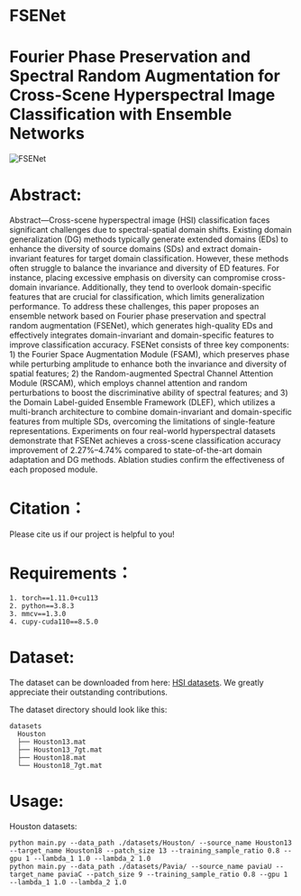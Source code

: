 # FSENet

# Fourier Phase Preservation and Spectral Random Augmentation for Cross-Scene Hyperspectral Image Classification with Ensemble Networks


![FSENet](https://github.com/user-attachments/assets/d497256e-a375-4f9c-a65d-99910c9457eb)



# Abstract:

Abstract—Cross-scene hyperspectral image (HSI) classification faces significant challenges due to spectral-spatial domain shifts. Existing domain generalization (DG) methods typically generate extended domains (EDs) to enhance the diversity of source domains (SDs) and extract domain-invariant features for target domain classification. However, these methods often struggle to balance the invariance and diversity of ED features. For instance, placing excessive emphasis on diversity can compromise cross-domain invariance. Additionally, they tend to overlook domain-specific features that are crucial for classification, which limits generalization performance. To address these challenges, this paper proposes an ensemble network based on Fourier phase preservation and spectral random augmentation (FSENet), which generates high-quality EDs and effectively integrates domain-invariant and domain-specific features to improve classification accuracy. FSENet consists of three key components: 1) the Fourier Space Augmentation Module (FSAM), which preserves phase while perturbing amplitude to enhance both the invariance and diversity of spatial features; 2) the Random-augmented Spectral Channel Attention Module (RSCAM), which employs channel attention and random perturbations to boost the discriminative ability of spectral features; and 3) the Domain Label-guided Ensemble Framework (DLEF), which utilizes a multi-branch architecture to combine domain-invariant and domain-specific features from multiple SDs, overcoming the limitations of single-feature representations. Experiments on four real-world hyperspectral datasets demonstrate that FSENet achieves a cross-scene classification accuracy improvement of 2.27%–4.74% compared to state-of-the-art domain adaptation and DG methods. Ablation studies confirm the effectiveness of each proposed module.

# Citation：

Please cite us if our project is helpful to you!


# Requirements：

```
1. torch==1.11.0+cu113
2. python==3.8.3
3. mmcv==1.3.0
4. cupy-cuda110==8.5.0
```

# Dataset:

The dataset can be downloaded from here: [HSI datasets](https://github.com/YuxiangZhang-BIT/Data-CSHSI). We greatly appreciate their outstanding contributions.

The dataset directory should look like this:

```
datasets
  Houston
  ├── Houston13.mat
  ├── Houston13_7gt.mat
  ├── Houston18.mat
  └── Houston18_7gt.mat
```

# Usage:

Houston datasets:

```
python main.py --data_path ./datasets/Houston/ --source_name Houston13 --target_name Houston18 --patch_size 13 --training_sample_ratio 0.8 --gpu 1 --lambda_1 1.0 --lambda_2 1.0 
python main.py --data_path ./datasets/Pavia/ --source_name paviaU --target_name paviaC --patch_size 9 --training_sample_ratio 0.8 --gpu 1 --lambda_1 1.0 --lambda_2 1.0 

```
